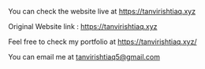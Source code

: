 You can check the website live at https://tanvirishtiaq.xyz

Original Website link : https://tanvirishtiaq.xyz

Feel free to check my portfolio at https://tanvirishtiaq.xyz/

You can email me at tanvirishtiaq5@gmail.com